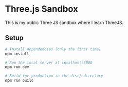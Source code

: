# Three.js Sandbox

This is my public Three JS sandbox where I learn ThreeJS.

## Setup
```bash
# Install dependencies (only the first time)
npm install

# Run the local server at localhost:8080
npm run dev

# Build for production in the dist/ directory
npm run build
```
